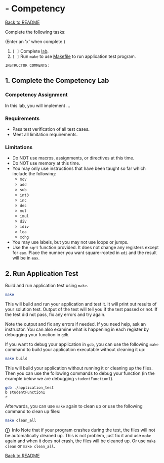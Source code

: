 
# <Topic> - Competency

[Back to README](README.md)

Complete the following tasks:

(Enter an 'x' when complete.)

1. `[ ]` Complete [lab](4_lab.asm).
2. `[ ]` Run `make` to use [Makefile](Makefile) to run application test 
program.

```
INSTRUCTOR COMMENTS:  
```


## 1. Complete the Competency Lab

### Competency Assignment

In this lab, you will implement ...


### Requirements

- Pass test verification of all test cases.
- Meet all limitation requirements.


### Limitations

- Do NOT use macros, assignments, or directives at this time.
- Do NOT use memory at this time.
- You may only use instructions that have been taught so far which include the 
following:
    - `mov`
    - `add`
    - `sub`
    - `int3`
    - `inc`
    - `dec`
    - `mul`
    - `imul`
    - `div`
    - `idiv`
    - `lea`
    - `xchg`
- You may use labels, but you may not use loops or jumps.
- Use the `sqrt` function provided. It does not change any registers except 
for `eax`. Place the number you want square-rooted in `edi` and the result 
will be in `eax`.


## 2. Run Application Test

Build and run application test using `make`.

``` sh
make
```

This will build and run your application and test it. It will print out 
results of your solution test. Output of the test will tell you if the test 
passed or not.  If the test did not pass, fix any errors and try again.

Note the output and fix any errors if needed. If you need help, ask an 
instructor. You can also examine what is happening in each register by 
debugging your function in `gdb`.

If you want to debug your application in `gdb`, you can use the following 
`make` command to build your application executable without cleaning it up:

``` sh
make build
```

This will build your application without running it or cleaning up the files. 
Then you can use the following commands to debug your function (in the example 
below we are debugging `studentFunction1`).

``` sh
gdb ./application_test
b studentFunction1
r
```

Afterwards, you can use `make` again to clean up or use the following command 
to clean up files:

``` sh
make clean_all
```

<span class="box-purple"><span class="bar-purple">
    <span class="purple">**ⓘ**</span>&nbsp; Info
</span><span class="inner">
    Note that if your program crashes during the test, the files will not be
    automatically cleaned up. This is not problem, just fix it and use `make`
    again and when it does not crash, the files will be cleaned up. Or use
    `make clean` or `make clean_all`.
</span></span>


[Back to README](README.md)

<link rel="stylesheet" href="../.css/boxes.css">


<!--- End of file. --->

